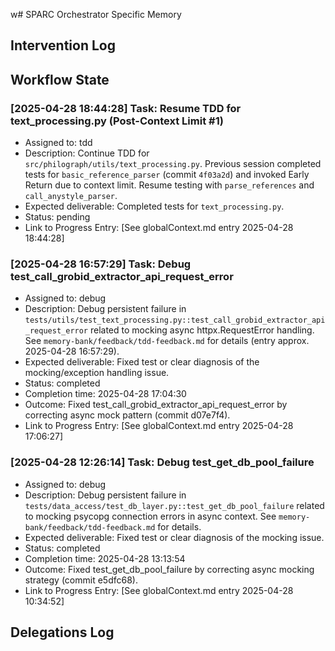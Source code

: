 w# SPARC Orchestrator Specific Memory
<!-- Entries below should be added reverse chronologically (newest first) -->

## Intervention Log
<!-- Append intervention details using the format below -->

## Workflow State
<!-- Update current workflow state here (consider if this should be newest first or overwrite) -->

### [2025-04-28 18:44:28] Task: Resume TDD for text_processing.py (Post-Context Limit #1)
- Assigned to: tdd
- Description: Continue TDD for `src/philograph/utils/text_processing.py`. Previous session completed tests for `basic_reference_parser` (commit `4f03a2d`) and invoked Early Return due to context limit. Resume testing with `parse_references` and `call_anystyle_parser`.
- Expected deliverable: Completed tests for `text_processing.py`.
- Status: pending
- Link to Progress Entry: [See globalContext.md entry 2025-04-28 18:44:28]
### [2025-04-28 16:57:29] Task: Debug test_call_grobid_extractor_api_request_error
- Assigned to: debug
- Description: Debug persistent failure in `tests/utils/test_text_processing.py::test_call_grobid_extractor_api_request_error` related to mocking async httpx.RequestError handling. See `memory-bank/feedback/tdd-feedback.md` for details (entry approx. 2025-04-28 16:57:29).
- Expected deliverable: Fixed test or clear diagnosis of the mocking/exception handling issue.
- Status: completed
- Completion time: 2025-04-28 17:04:30
- Outcome: Fixed test_call_grobid_extractor_api_request_error by correcting async mock pattern (commit d07e7f4).
- Link to Progress Entry: [See globalContext.md entry 2025-04-28 17:06:27]
### [2025-04-28 12:26:14] Task: Debug test_get_db_pool_failure
- Assigned to: debug
- Description: Debug persistent failure in `tests/data_access/test_db_layer.py::test_get_db_pool_failure` related to mocking psycopg connection errors in async context. See `memory-bank/feedback/tdd-feedback.md` for details.
- Expected deliverable: Fixed test or clear diagnosis of the mocking issue.
- Status: completed
- Completion time: 2025-04-28 13:13:54
- Outcome: Fixed test_get_db_pool_failure by correcting async mocking strategy (commit e5dfc68).
- Link to Progress Entry: [See globalContext.md entry 2025-04-28 10:34:52]
## Delegations Log
<!-- Append new delegation records here -->